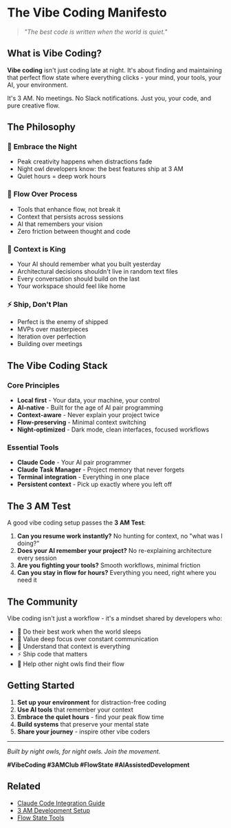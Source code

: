 # The Vibe Coding Manifesto

> _"The best code is written when the world is quiet."_

## What is Vibe Coding?

**Vibe coding** isn't just coding late at night. It's about finding and maintaining that perfect flow state where everything clicks - your mind, your tools, your AI, your environment.

It's 3 AM. No meetings. No Slack notifications. Just you, your code, and pure creative flow.

## The Philosophy

### 🌙 **Embrace the Night**

- Peak creativity happens when distractions fade
- Night owl developers know: the best features ship at 3 AM
- Quiet hours = deep work hours

### 🎯 **Flow Over Process**

- Tools that enhance flow, not break it
- Context that persists across sessions
- AI that remembers your vision
- Zero friction between thought and code

### 🧠 **Context is King**

- Your AI should remember what you built yesterday
- Architectural decisions shouldn't live in random text files
- Every conversation should build on the last
- Your workspace should feel like home

### ⚡ **Ship, Don't Plan**

- Perfect is the enemy of shipped
- MVPs over masterpieces
- Iteration over perfection
- Building over meetings

## The Vibe Coding Stack

### Core Principles

- **Local first** - Your data, your machine, your control
- **AI-native** - Built for the age of AI pair programming
- **Context-aware** - Never explain your project twice
- **Flow-preserving** - Minimal context switching
- **Night-optimized** - Dark mode, clean interfaces, focused workflows

### Essential Tools

- **Claude Code** - Your AI pair programmer
- **Claude Task Manager** - Project memory that never forgets
- **Terminal integration** - Everything in one place
- **Persistent context** - Pick up exactly where you left off

## The 3 AM Test

A good vibe coding setup passes the **3 AM Test**:

1. **Can you resume work instantly?** No hunting for context, no "what was I doing?"
2. **Does your AI remember your project?** No re-explaining architecture every session
3. **Are you fighting your tools?** Smooth workflows, minimal friction
4. **Can you stay in flow for hours?** Everything you need, right where you need it

## The Community

Vibe coding isn't just a workflow - it's a mindset shared by developers who:

- 🌙 Do their best work when the world sleeps
- 🎯 Value deep focus over constant communication
- 🧠 Understand that context is everything
- ⚡ Ship code that matters
- 🤝 Help other night owls find their flow

## Getting Started

1. **Set up your environment** for distraction-free coding
2. **Use AI tools** that remember your context
3. **Embrace the quiet hours** - find your peak flow time
4. **Build systems** that preserve your mental state
5. **Share your journey** - inspire other vibe coders

---

_Built by night owls, for night owls. Join the movement._

**#VibeCoding #3AMClub #FlowState #AIAssistedDevelopment**

## Related

- [Claude Code Integration Guide](./CLAUDE-CODE-GUIDE.md)
- [3 AM Development Setup](./3AM-DEVELOPMENT.md)
- [Flow State Tools](./docs/FLOW-STATE-TOOLS.md)
